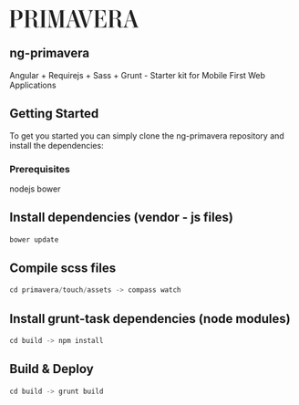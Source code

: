 
![alt tag](https://raw.githubusercontent.com/zulfeekar/ng-primavera/master/primavera/touch/assets/images/logo_small.png)


## ng-primavera
Angular + Requirejs + Sass + Grunt - Starter kit for Mobile First Web Applications


## Getting Started

To get you started you can simply clone the ng-primavera repository and install the dependencies:

### Prerequisites
nodejs
bower


## Install dependencies (vendor - js files)
```js
bower update
```

## Compile scss files
```js
cd primavera/touch/assets -> compass watch
```


## Install grunt-task dependencies (node modules)
```js
cd build -> npm install
```


## Build & Deploy
```js
cd build -> grunt build
```
